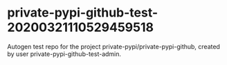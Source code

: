# private-pypi-github-test-20200321110529459518
Autogen test repo for the project private-pypi/private-pypi-github, created by user private-pypi-github-test-admin.

